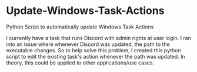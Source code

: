 # Update-Windows-Task-Actions
Python Script to automatically update Windows Task Actions


I currently have a task that runs Discord with admin rights at user login. I ran into an issue where whenever Discord was updated, the path to the executable changes.
So to help solve this problem, I created this python script to edit the existing task's action whenever the path was updated. In theory, this could be applied to other applications/use cases.
